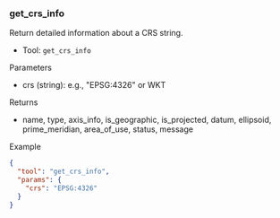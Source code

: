 ### get_crs_info

Return detailed information about a CRS string.

- Tool: `get_crs_info`

Parameters

- crs (string): e.g., "EPSG:4326" or WKT

Returns

- name, type, axis_info, is_geographic, is_projected,
  datum, ellipsoid, prime_meridian, area_of_use,
  status, message

Example

```json
{
  "tool": "get_crs_info",
  "params": {
    "crs": "EPSG:4326"
  }
}
```
